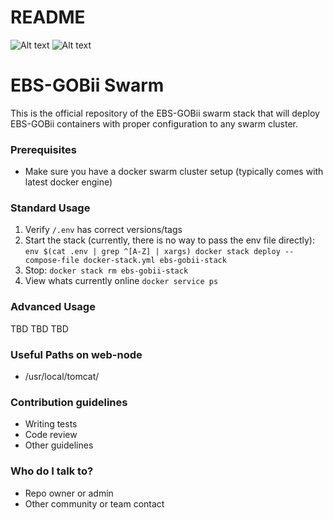 # README #

![Alt text](https://thumbnails-photos.amazon.com/v1/thumbnail/Of9ZDsQVQJmwU8yVUOqOBA?viewBox=1274%2C446&ownerId=A3RL6H4CGV9EDF&groupShareToken=hUvDrVn8RPWn5_u_YGm-bQ.sVGw65F_iwiLRhphi27iN5 "EBS") ![Alt text](https://thumbnails-photos.amazon.com/v1/thumbnail/BoKZcnoqRbu1FA5S-pq0FQ?viewBox=860%2C430&ownerId=A3RL6H4CGV9EDF&groupShareToken=3nBmqRPHRkOSNoFCzXXJxA.g3lrRb25_s0FjHtiFfscnu "GOBii Project")

# EBS-GOBii Swarm

This is the official repository of the EBS-GOBii swarm stack that will deploy EBS-GOBii containers with proper configuration to any swarm cluster.


### Prerequisites
* Make sure you have a docker swarm cluster setup (typically comes with latest docker engine)

### Standard Usage

1. Verify `/.env` has correct versions/tags
1. Start the stack (currently, there is no way to pass the env file directly): `env $(cat .env | grep ^[A-Z] | xargs) docker stack deploy --compose-file docker-stack.yml ebs-gobii-stack`
1. Stop: `docker stack rm ebs-gobii-stack`
1. View whats currently online `docker service ps`

### Advanced Usage

TBD TBD TBD



### Useful Paths on web-node
* /usr/local/tomcat/


### Contribution guidelines ###

* Writing tests
* Code review
* Other guidelines

### Who do I talk to? ###

* Repo owner or admin
* Other community or team contact